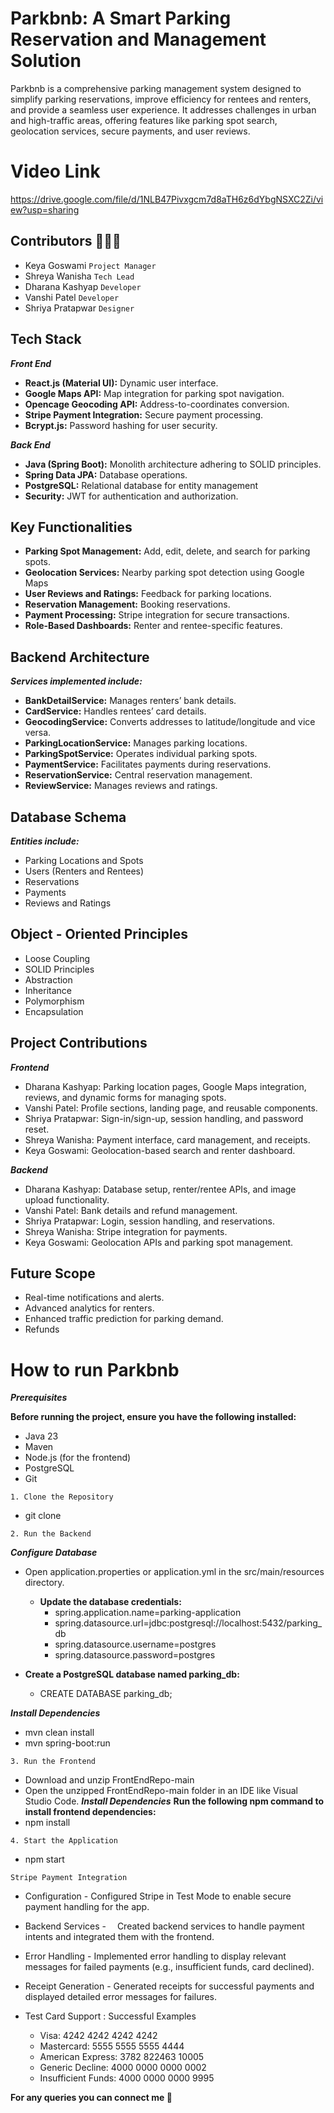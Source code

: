 # Parkbnb: A Smart Parking Reservation and Management Solution

Parkbnb is a comprehensive parking management system designed to simplify parking reservations, improve efficiency for rentees and renters, and provide a seamless user experience. It addresses challenges in urban and high-traffic areas, offering features like parking spot search, geolocation services, secure payments, and user reviews.

# Video Link

https://drive.google.com/file/d/1NLB47Pivxgcm7d8aTH6z6dYbgNSXC2Zi/view?usp=sharing

## Contributors 👩🏻‍💻
- Keya Goswami    `Project Manager`
- Shreya Wanisha  `Tech Lead`
- Dharana Kashyap `Developer`
- Vanshi Patel    `Developer`
- Shriya Pratapwar `Designer`

## Tech Stack
***Front End***
- **React.js (Material UI):** Dynamic user interface.
- **Google Maps API:** Map integration for parking spot navigation.
- **Opencage Geocoding API:** Address-to-coordinates conversion.
- **Stripe Payment Integration:** Secure payment processing.
- **Bcrypt.js:** Password hashing for user security.

***Back End***
- **Java (Spring Boot):** Monolith architecture adhering to SOLID principles.
- **Spring Data JPA:** Database operations.
- **PostgreSQL:** Relational database for entity management
- **Security:** JWT for authentication and authorization.

## Key Functionalities
- **Parking Spot Management:** Add, edit, delete, and search for parking spots.
- **Geolocation Services:** Nearby parking spot detection using Google Maps
- **User Reviews and Ratings:** Feedback for parking locations.
- **Reservation Management:** Booking reservations.
- **Payment Processing:** Stripe integration for secure transactions.
- **Role-Based Dashboards:** Renter and rentee-specific features.

## Backend Architecture
***Services implemented include:***
- **BankDetailService:** Manages renters’ bank details.
- **CardService:** Handles rentees’ card details.
- **GeocodingService:** Converts addresses to latitude/longitude and vice versa.
- **ParkingLocationService:** Manages parking locations.
- **ParkingSpotService:** Operates individual parking spots.
- **PaymentService:** Facilitates payments during reservations.
- **ReservationService:** Central reservation management.
- **ReviewService:** Manages reviews and ratings.

## Database Schema
***Entities include:***
- Parking Locations and Spots
- Users (Renters and Rentees)
- Reservations
- Payments
- Reviews and Ratings

## Object - Oriented Principles
- Loose Coupling
- SOLID Principles
- Abstraction
- Inheritance
- Polymorphism
- Encapsulation

## Project Contributions
***Frontend***
- Dharana Kashyap: Parking location pages, Google Maps integration, reviews, and dynamic forms for managing spots.
- Vanshi Patel: Profile sections, landing page, and reusable components.
- Shriya Pratapwar: Sign-in/sign-up, session handling, and password reset.
- Shreya Wanisha: Payment interface, card management, and receipts.
- Keya Goswami: Geolocation-based search and renter dashboard.

***Backend***
- Dharana Kashyap: Database setup, renter/rentee APIs, and image upload functionality.
- Vanshi Patel: Bank details and refund management.
- Shriya Pratapwar: Login, session handling, and reservations.
- Shreya Wanisha: Stripe integration for payments.
- Keya Goswami: Geolocation APIs and parking spot management.

## Future Scope
- Real-time notifications and alerts.
- Advanced analytics for renters.
- Enhanced traffic prediction for parking demand.
- Refunds


# How to run Parkbnb

***Prerequisites***

**Before running the project, ensure you have the following installed:**
- Java 23
- Maven
- Node.js (for the frontend)
- PostgreSQL
- Git

`1. Clone the Repository`
- git clone <repository-url>

`2. Run the Backend`

***Configure Database***
- Open application.properties or application.yml in the src/main/resources directory.
  - **Update the database credentials:** 
    - spring.application.name=parking-application
    - spring.datasource.url=jdbc:postgresql://localhost:5432/parking_db
    - spring.datasource.username=postgres
    - spring.datasource.password=postgres
  
- **Create a PostgreSQL database named parking_db:**
  - CREATE DATABASE parking_db;

***Install Dependencies***
- mvn clean install
- mvn spring-boot:run
    
`3. Run the Frontend`
- Download and unzip FrontEndRepo-main 
- Open the unzipped FrontEndRepo-main folder in an IDE like Visual Studio Code.
***Install Dependencies***
**Run the following npm command to install frontend dependencies:**
- npm install

`4. Start the Application`
- npm start

`Stripe Payment Integration`
- Configuration - Configured Stripe in Test Mode to enable secure payment handling for the app.
- Backend Services -  Created backend services to handle payment intents and integrated them with the frontend.
- Error Handling - Implemented error handling to display relevant messages for failed payments (e.g., insufficient funds, card declined).
- Receipt Generation - Generated receipts for successful payments and displayed detailed error messages for failures.
- Test Card Support : Successful Examples

  - Visa: 4242 4242 4242 4242
  - Mastercard: 5555 5555 5555 4444 
  - American Express: 3782 822463 10005
  - Generic Decline: 4000 0000 0000 0002 
  - Insufficient Funds: 4000 0000 0000 9995

**For any queries you can connect me 📧**
